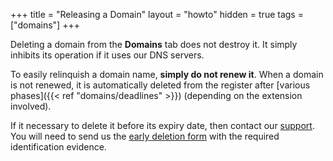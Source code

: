 +++
title = "Releasing a Domain"
layout = "howto"
hidden = true
tags = ["domains"]
+++

Deleting a domain from the **Domains** tab does not destroy it. It simply inhibits its operation if it uses our DNS servers.

To easily relinquish a domain name, **simply do not renew it**. When a domain is not renewed, it is automatically deleted from the register after [various phases]({{< ref "domains/deadlines" >}}) (depending on the extension involved).

If it necessary to delete it before its expiry date, then contact our [support](https://admin.alwaysdata.com/support/add/). You will need to send us the [early deletion form](https://docs.gandi.net/en/_downloads/delete-en-v5.pdf) with the required identification evidence.
